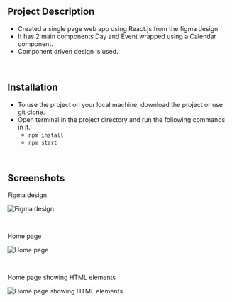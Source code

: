 ## Project Description

- Created a single page web app using React.js from the figma design.
- It has 2 main components Day and Event wrapped using a Calendar component.
- Component driven design is used.

<br>

## Installation

- To use the project on your local machine, download the project or use git clone.
- Open terminal in the project directory and run the following commands in it.
  - `npm install`
  - `npm start`

<br>

## Screenshots

Figma design

![Figma design](https://github.com/yashverma03/component-driven-design/assets/94443269/695f0e30-943e-4ec0-81c5-802f50ddb5f3)

<br>

Home page

![Home page](https://github.com/yashverma03/component-driven-design/assets/94443269/082a580e-ef95-412f-8c87-afa1a8a17c42)

<br>

Home page showing HTML elements

![Home page showing HTML elements](https://github.com/yashverma03/component-driven-design/assets/94443269/a703e70e-32ef-45fd-a64e-ac88f199228b)
